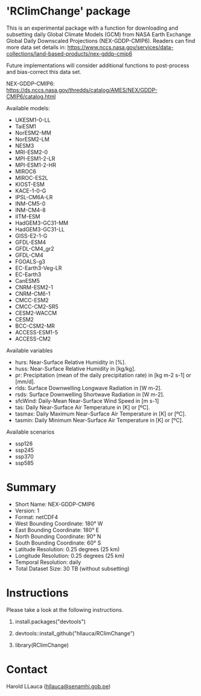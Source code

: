 'RClimChange' package
========================

This is an experimental package with a function for downloading and subsetting daily Global Climate Models (GCM) from NASA Earth Exchange Global Daily Downscaled Projections (NEX-GDDP-CMIP6). Readers can find more data set details in: https://www.nccs.nasa.gov/services/data-collections/land-based-products/nex-gddp-cmip6

Future implementations will consider additional functions to post-process and bias-correct this data set.

NEX-GDDP-CMIP6: https://ds.nccs.nasa.gov/thredds/catalog/AMES/NEX/GDDP-CMIP6/catalog.html

Available models:
- UKESM1-0-LL
- TaiESM1
- NorESM2-MM
- NorESM2-LM
- NESM3
- MRI-ESM2-0
- MPI-ESM1-2-LR
- MPI-ESM1-2-HR
- MIROC6
- MIROC-ES2L
- KIOST-ESM
- KACE-1-0-G
- IPSL-CM6A-LR
- INM-CM5-0
- INM-CM4-8
- IITM-ESM
- HadGEM3-GC31-MM
- HadGEM3-GC31-LL
- GISS-E2-1-G
- GFDL-ESM4
- GFDL-CM4_gr2
- GFDL-CM4
- FGOALS-g3
- EC-Earth3-Veg-LR
- EC-Earth3
- CanESM5
- CNRM-ESM2-1
- CNRM-CM6-1
- CMCC-ESM2
- CMCC-CM2-SR5
- CESM2-WACCM
- CESM2
- BCC-CSM2-MR
- ACCESS-ESM1-5
- ACCESS-CM2

Available variables
- hurs: Near-Surface Relative Humidity in [%].
- huss: Near-Surface Relative Humidity in [kg/kg].
- pr: Precipitation (mean of the daily precipitation rate) in [kg m-2 s-1] or [mm/d].
- rlds: Surface Downwelling Longwave Radiation in [W m-2].
- rsds: Surface Downwelling Shortwave Radiation in [W m-2].
- sfcWind: Daily-Mean Near-Surface Wind Speed in [m s-1]
- tas: Daily Near-Surface Air Temperature in [K] or [ºC].
- tasmax: Daily Maximum Near-Surface Air Temperature in [K] or [ºC].
- tasmin: Daily Minimum Near-Surface Air Temperature in [K] or [ºC].

Available scenarios
- ssp126
- ssp245
- ssp370
- ssp585

Summary
=======
- Short Name: NEX-GDDP-CMIP6
- Version: 1
- Format: netCDF4
- West Bounding Coordinate: 180° W
- East Bounding Coordinate: 180° E
- North Bounding Coordinate: 90° N
- South Bounding Coordinate: 60° S
- Latitude Resolution: 0.25 degrees (25 km)
- Longitude Resolution: 0.25 degrees (25 km)
- Temporal Resolution: daily
- Total Dataset Size: 30 TB (without subsetting)


Instructions
============
Please take a look at the following instructions.

1. install.packages("devtools")

2. devtools::install_github("hllauca/RClimChange")

3. library(RClimChange)


Contact
========
Harold LLauca (hllauca@senamhi.gob.pe)
